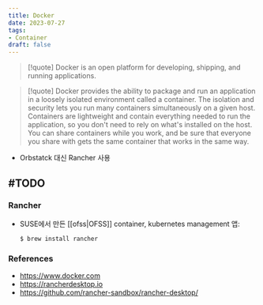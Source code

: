 ```yaml
---
title: Docker
date: 2023-07-27
tags: 
- Container
draft: false
---
```


> [!quote] Docker is an open platform for developing, shipping, and running applications. 

> [!quote] Docker provides the ability to package and run an application in a loosely isolated environment called a container. The isolation and security lets you run many containers simultaneously on a given host. Containers are lightweight and contain everything needed to run the application, so you don't need to rely on what's installed on the host. You can share containers while you work, and be sure that everyone you share with gets the same container that works in the same way.


- Orbstatck 대신 Rancher 사용

#TODO
---
### Rancher
- SUSE에서 만든 [[ofss|OFSS]] container, kubernetes management 앱:
    ```shellsession
    $ brew install rancher
    ```


### References
- https://www.docker.com
- https://rancherdesktop.io
- https://github.com/rancher-sandbox/rancher-desktop/